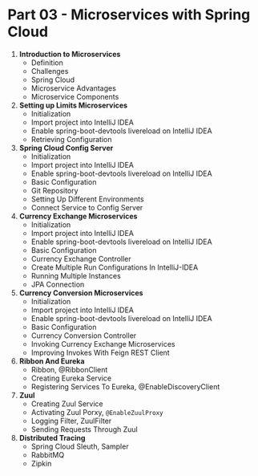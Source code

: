 # Part 03 - Microservices with Spring Cloud

1. **Introduction to Microservices**
    - Definition
    - Challenges
    - Spring Cloud
    - Microservice Advantages
    - Microservice Components
2. **Setting up Limits Microservices**
    - Initialization
    - Import project into IntelliJ IDEA
    - Enable spring-boot-devtools livereload on IntelliJ IDEA
    - Retrieving Configuration
3. **Spring Cloud Config Server**
    - Initialization
    - Import project into IntelliJ IDEA
    - Enable spring-boot-devtools livereload on IntelliJ IDEA
    - Basic Configuration
    - Git Repository
    - Setting Up Different Environments
    - Connect Service to Config Server
4. **Currency Exchange Microservices**
    - Initialization
    - Import project into IntelliJ IDEA
    - Enable spring-boot-devtools livereload on IntelliJ IDEA
    - Basic Configuration
    - Currency Exchange Controller
    - Create Multiple Run Configurations In IntelliJ-IDEA
    - Running Multiple Instances
    - JPA Connection
5. **Currency Conversion Microservices**
    - Initialization
    - Import project into IntelliJ IDEA
    - Enable spring-boot-devtools livereload on IntelliJ IDEA
    - Basic Configuration
    - Currency Conversion Controller
    - Invoking Currency Exchange Microservices
    - Improving Invokes With Feign REST Client
6. **Ribbon And Eureka**
    - Ribbon, @RibbonClient
    - Creating Eureka Service
    - Registering Services To Eureka, @EnableDiscoveryClient
7. **Zuul**
    - Creating Zuul Service
    - Activating Zuul Porxy, `@EnableZuulProxy`
    - Logging Filter, ZuulFilter
    - Sending Requests Through Zuul
8. **Distributed Tracing**
    - Spring Cloud Sleuth, Sampler
    - RabbitMQ
    - Zipkin

